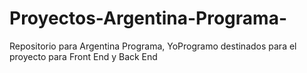 # Proyectos-Argentina-Programa-
Repositorio para Argentina Programa, YoProgramo destinados para el proyecto para Front End y Back End
